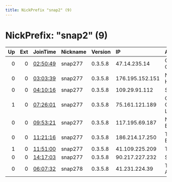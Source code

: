 ```yaml
---
title: NickPrefix "snap2" (9)
---
```


# NickPrefix: "snap2" (9)

|   Up |   Ext | JoinTime                                                                                            | Nickname   | Version   | IP              | AS                              | CC   |   ORp |   Dirp | OS    | Contact   |   eFamMembers |
|-----:|------:|:----------------------------------------------------------------------------------------------------|:-----------|:----------|:----------------|:--------------------------------|:-----|------:|-------:|:------|:----------|--------------:|
|    0 |     0 | [02:50:49](https://metrics.torproject.org/rs.html#details/A390E09A85738AA1A92ABDD25C629F63B8DD674C) | snap277    | 0.3.5.8   | 47.14.235.14    | Charter Communications          | us   | 41915 |      0 | Linux | None      |             1 |
|    0 |     0 | [03:03:39](https://metrics.torproject.org/rs.html#details/7AB0B9CC78B4641950B551356E7754BC594451FB) | snap277    | 0.3.5.8   | 176.195.152.151 | Net By Net Holding LLC          | ru   | 35249 |      0 | Linux | None      |             1 |
|    0 |     0 | [04:10:16](https://metrics.torproject.org/rs.html#details/4EA2544B3E0408F21792AA7676EE3FECEE38B75A) | snap277    | 0.3.5.8   | 109.29.91.112   | SFR SA                          | fr   | 45041 |      0 | Linux | None      |             1 |
|    1 |     0 | [07:26:01](https://metrics.torproject.org/rs.html#details/99CDEE2B360516DD41E22F938DB3F25627D2047C) | snap277    | 0.3.5.8   | 75.161.121.189  | CenturyLink Communications, LLC | us   | 42517 |      0 | Linux | None      |             1 |
|    0 |     0 | [09:53:21](https://metrics.torproject.org/rs.html#details/8F8AC2BF2F903E64712C598549FA854EBC1E1FAE) | snap277    | 0.3.5.8   | 117.195.69.187  | National Internet Backbone      | in   | 33071 |      0 | Linux | None      |             1 |
|    0 |     0 | [11:21:16](https://metrics.torproject.org/rs.html#details/04D3B4E5EBE65D76678DDCF34798EA5E735547C9) | snap277    | 0.3.5.8   | 186.214.17.250  | TELEFu00D4NICA BRASIL S.A       | br   | 40177 |      0 | Linux | None      |             1 |
|    1 |     0 | [11:51:00](https://metrics.torproject.org/rs.html#details/3C14ED6617EAC2039349329FC5B831200D171ABB) | snap277    | 0.3.5.8   | 41.109.225.209  | Telecom Algeria                 | dz   | 38187 |      0 | Linux | None      |             1 |
|    0 |     0 | [14:17:03](https://metrics.torproject.org/rs.html#details/8E7B1AADA71657C5DC36555A18D1F1C551A9A72F) | snap277    | 0.3.5.8   | 90.217.227.232  | Sky UK Limited                  | gb   | 39525 |      0 | Linux | None      |             1 |
|    0 |     0 | [06:07:32](https://metrics.torproject.org/rs.html#details/40AC8DCBE529FBB89563AFE2AEBAA17D4024E6AF) | snap278    | 0.3.5.8   | 41.231.224.39   | Tunisia BackBone AS             | tn   | 41233 |      0 | Linux | None      |             1 |
